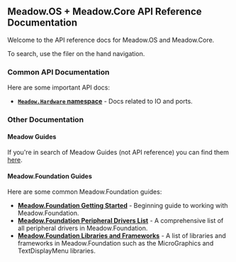 ## Meadow.OS + Meadow.Core API Reference Documentation

Welcome to the API reference docs for Meadow.OS and Meadow.Core.

To search, use the filer on the hand navigation.

### Common API Documentation

Here are some important API docs:

* **[`Meadow.Hardware` namespace](/api/Meadow.Foundation/Meadow.Hardware.html)** - Docs related to IO and ports.

### Other Documentation

#### Meadow Guides

If you're in search of Meadow Guides (not API reference) you can find them [here](/Meadow).

#### Meadow.Foundation Guides

Here are some common Meadow.Foundation guides:

* **[Meadow.Foundation Getting Started](/Meadow/Meadow.Foundation/Getting_Started/)** - Beginning guide to working with Meadow.Foundation.
* **[Meadow.Foundation Peripheral Drivers List](/Meadow/Meadow.Foundation/Peripherals/)** - A comprehensive list of all peripheral drivers in Meadow.Foundation.
* **[Meadow.Foundation Libraries and Frameworks](/Meadow/Meadow.Foundation/Libraries_and_Frameworks/)** - A list of libraries and frameworks in Meadow.Foundation such as the MicroGraphics and TextDisplayMenu libraries.
